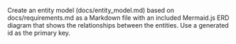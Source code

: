 Create an entity model (docs/entity_model.md) based on docs/requirements.md as a Markdown file with an included
Mermaid.js ERD diagram that shows the relationships between the entities.
Use a generated id as the primary key.